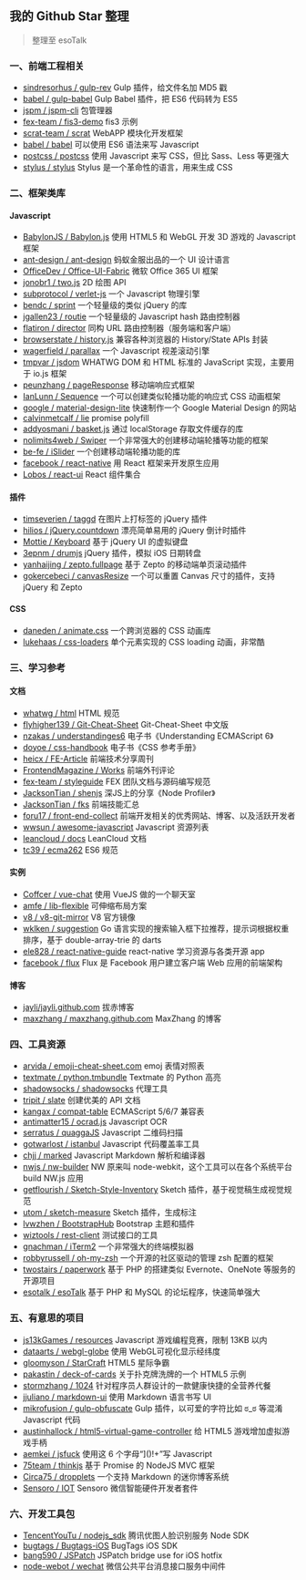 ## 我的 Github Star 整理

> 整理至 esoTalk

### 一、前端工程相关

- [sindresorhus / gulp-rev](https://github.com/sindresorhus/gulp-rev) Gulp 插件，给文件名加 MD5 戳
- [babel / gulp-babel](https://github.com/babel/gulp-babel) Gulp Babel 插件，把 ES6 代码转为 ES5
- [jspm / jspm-cli](https://github.com/jspm/jspm-cli) 包管理器
- [fex-team / fis3-demo](https://github.com/fex-team/fis3-demo) fis3 示例
- [scrat-team / scrat](https://github.com/scrat-team/scrat) WebAPP 模块化开发框架
- [babel / babel](https://github.com/babel/babel) 可以使用 ES6 语法来写 Javascript
- [postcss / postcss](https://github.com/postcss/postcss) 使用 Javascript 来写 CSS，但比 Sass、Less 等更强大
- [stylus / stylus](https://github.com/stylus/stylus) Stylus 是一个革命性的语言，用来生成 CSS

### 二、框架类库

#### Javascript

- [BabylonJS / Babylon.js](https://github.com/BabylonJS/Babylon.js) 使用 HTML5 和 WebGL 开发 3D 游戏的 Javascript 框架
- [ant-design / ant-design](https://github.com/ant-design/ant-design) 蚂蚁金服出品的一个 UI 设计语言
- [OfficeDev / Office-UI-Fabric](https://github.com/OfficeDev/Office-UI-Fabric) 微软 Office 365 UI 框架
- [jonobr1 / two.js](https://github.com/jonobr1/two.js) 2D 绘图 API
- [subprotocol / verlet-js](https://github.com/subprotocol/verlet-js) 一个 Javascript 物理引擎
- [bendc / sprint](https://github.com/bendc/sprint) 一个轻量级的类似 jQuery 的库
- [jgallen23 / routie](https://github.com/jgallen23/routie) 一个轻量级的 Javascript hash 路由控制器
- [flatiron / director](https://github.com/flatiron/director) 同构 URL 路由控制器（服务端和客户端）
- [browserstate / history.js](https://github.com/browserstate/history.js) 兼容各种浏览器的 History/State APIs 封装
- [wagerfield / parallax](https://github.com/wagerfield/parallax) 一个 Javascript 视差滚动引擎
- [tmpvar / jsdom](https://github.com/tmpvar/jsdom) WHATWG DOM 和 HTML 标准的 JavaScript 实现，主要用于 io.js 框架
- [peunzhang / pageResponse](https://github.com/peunzhang/pageResponse) 移动端响应式框架
- [IanLunn / Sequence](https://github.com/IanLunn/Sequence) 一个可以创建类似轮播功能的响应式 CSS 动画框架
- [google / material-design-lite](https://github.com/google/material-design-lite) 快速制作一个 Google Material Design 的网站
- [calvinmetcalf / lie](https://github.com/calvinmetcalf/lie) promise polyfill
- [addyosmani / basket.js](https://github.com/addyosmani/basket.js) 通过 localStorage 存取文件缓存的库
- [nolimits4web / Swiper](https://github.com/nolimits4web/Swiper) 一个非常强大的创建移动端轮播等功能的框架
- [be-fe / iSlider](https://github.com/be-fe/iSlider) 一个创建移动端轮播功能的库
- [facebook / react-native](https://github.com/facebook/react-native) 用 React 框架来开发原生应用
- [Lobos / react-ui](https://github.com/Lobos/react-ui) React 组件集合

#### 插件

- [timseverien / taggd](https://github.com/timseverien/taggd) 在图片上打标签的 jQuery 插件
- [hilios / jQuery.countdown](https://github.com/hilios/jQuery.countdown) 漂亮简单易用的 jQuery 倒计时插件
- [Mottie / Keyboard](https://github.com/Mottie/Keyboard) 基于 jQuery UI 的虚拟键盘
- [3epnm / drumjs](https://github.com/3epnm/drumjs) jQuery 插件，模拟 iOS 日期转盘
- [yanhaijing / zepto.fullpage](https://github.com/yanhaijing/zepto.fullpage) 基于 Zepto 的移动端单页滚动插件
- [gokercebeci / canvasResize](https://github.com/gokercebeci/canvasResize) 一个可以重置 Canvas 尺寸的插件，支持 jQuery 和 Zepto

#### CSS

- [daneden / animate.css](https://github.com/daneden/animate.css) 一个跨浏览器的 CSS 动画库
- [lukehaas / css-loaders](https://github.com/lukehaas/css-loaders) 单个元素实现的 CSS loading 动画，非常酷

### 三、学习参考

#### 文档

- [whatwg / html](https://github.com/whatwg/html) HTML 规范
- [flyhigher139 / Git-Cheat-Sheet](https://github.com/flyhigher139/Git-Cheat-Sheet) Git-Cheat-Sheet 中文版
- [nzakas / understandinges6](https://github.com/nzakas/understandinges6) 电子书《Understanding ECMAScript 6》
- [doyoe / css-handbook](https://github.com/doyoe/css-handbook) 电子书《CSS 参考手册》
- [heicx / FE-Article](https://github.com/heicx/FE-Article) 前端技术分享周刊
- [FrontendMagazine / Works](https://github.com/FrontendMagazine/Works) 前端外刊评论
- [fex-team / styleguide](https://github.com/fex-team/styleguide) FEX 团队文档与源码编写规范
- [JacksonTian / shenjs](https://github.com/JacksonTian/shenjs) 深JS上的分享《Node Profiler》
- [JacksonTian / fks](https://github.com/JacksonTian/fks) 前端技能汇总
- [foru17 / front-end-collect](https://github.com/foru17/front-end-collect) 前端开发相关的优秀网站、博客、以及活跃开发者
- [wwsun / awesome-javascript](https://github.com/wwsun/awesome-javascript) Javascript 资源列表
- [leancloud / docs](https://github.com/leancloud/docs) LeanCloud 文档
- [tc39 / ecma262](https://github.com/tc39/ecma262) ES6 规范

#### 实例

- [Coffcer / vue-chat](https://github.com/Coffcer/vue-chat) 使用 VueJS 做的一个聊天室
- [amfe / lib-flexible](https://github.com/amfe/lib-flexible) 可伸缩布局方案
- [v8 / v8-git-mirror](https://github.com/v8/v8-git-mirror) V8 官方镜像
- [wklken / suggestion](https://github.com/wklken/suggestion) Go 语言实现的搜索输入框下拉推荐，提示词根据权重排序，基于 double-array-trie 的 darts
- [ele828 / react-native-guide](https://github.com/ele828/react-native-guide) react-native 学习资源与各类开源 app
- [facebook / flux](https://github.com/facebook/flux) Flux 是 Facebook 用户建立客户端 Web 应用的前端架构

#### 博客

- [jayli/jayli.github.com](https://github.com/jayli/jayli.github.com) 拔赤博客
- [maxzhang / maxzhang.github.com](https://github.com/maxzhang/maxzhang.github.com) MaxZhang 的博客

### 四、工具资源

- [arvida / emoji-cheat-sheet.com](https://github.com/arvida/emoji-cheat-sheet.com) emoj 表情对照表
- [textmate / python.tmbundle](https://github.com/textmate/python.tmbundle) Textmate 的 Python 高亮
- [shadowsocks / shadowsocks](https://github.com/shadowsocks/shadowsocks) 代理工具
- [tripit / slate](https://github.com/tripit/slate) 创建优美的 API 文档
- [kangax / compat-table](https://github.com/kangax/compat-table) ECMAScript 5/6/7 兼容表
- [antimatter15 / ocrad.js](https://github.com/antimatter15/ocrad.js) Javascript OCR
- [serratus / quaggaJS](https://github.com/serratus/quaggaJS) Javascript 二维码扫描
- [gotwarlost / istanbul](https://github.com/gotwarlost/istanbul) Javascript 代码覆盖率工具
- [chjj / marked](https://github.com/chjj/marked) Javascript Markdown 解析和编译器
- [nwjs / nw-builder](https://github.com/nwjs/nw-builder) NW 原来叫 node-webkit，这个工具可以在各个系统平台 build NW.js 应用
- [getflourish / Sketch-Style-Inventory](https://github.com/getflourish/Sketch-Style-Inventory) Sketch 插件，基于视觉稿生成视觉规范
- [utom / sketch-measure](https://github.com/utom/sketch-measure) Sketch 插件，生成标注
- [lvwzhen / BootstrapHub](https://github.com/lvwzhen/BootstrapHub) Bootstrap 主题和插件
- [wiztools / rest-client](https://github.com/wiztools/rest-client) 测试接口的工具
- [gnachman / iTerm2](https://github.com/gnachman/iTerm2) 一个非常强大的终端模拟器
- [robbyrussell / oh-my-zsh](https://github.com/robbyrussell/oh-my-zsh) 一个开源的社区驱动的管理 zsh 配置的框架
- [twostairs / paperwork](https://github.com/twostairs/paperwork) 基于 PHP 的搭建类似 Evernote、OneNote 等服务的开源项目
- [esotalk / esoTalk](https://github.com/esotalk/esoTalk) 基于 PHP 和 MySQL 的论坛程序，快速简单强大

### 五、有意思的项目

- [js13kGames / resources](https://github.com/js13kGames/resources) Javascript 游戏编程竞赛，限制 13KB 以内
- [dataarts / webgl-globe](https://github.com/dataarts/webgl-globe) 使用 WebGL可视化显示经纬度
- [gloomyson / StarCraft](https://github.com/gloomyson/StarCraft) HTML5 星际争霸
- [pakastin / deck-of-cards](https://github.com/pakastin/deck-of-cards) 关于扑克牌洗牌的一个 HTML5 示例
- [stormzhang / 1024](https://github.com/stormzhang/1024) 针对程序员人群设计的一款健康快捷的全营养代餐
- [jjuliano / markdown-ui](https://github.com/jjuliano/markdown-ui) 使用 Markdown 语言书写 UI
- [mikrofusion / gulp-obfuscate](https://github.com/mikrofusion/gulp-obfuscate) Gulp 插件，以可爱的字符比如 ಠ_ಠ 等混淆 Javascript 代码
- [austinhallock / html5-virtual-game-controller](https://github.com/austinhallock/html5-virtual-game-controller) 给 HTML5 游戏增加虚拟游戏手柄
- [aemkei / jsfuck](https://github.com/aemkei/jsfuck) 使用这 6 个字母“]()!+”写 Javascript
- [75team / thinkjs](https://github.com/75team/thinkjs) 基于 Promise 的 NodeJS MVC 框架
- [Circa75 / dropplets](https://github.com/Circa75/dropplets) 一个支持 Markdown 的迷你博客系统
- [Sensoro / IOT](https://github.com/Sensoro/IOT) Sensoro 微信智能硬件开发者套件

### 六、开发工具包

- [TencentYouTu / nodejs_sdk](https://github.com/TencentYouTu/nodejs_sdk) 腾讯优图人脸识别服务 Node SDK
- [bugtags / Bugtags-iOS](https://github.com/bugtags/Bugtags-iOS) BugTags iOS SDK
- [bang590 / JSPatch](https://github.com/bang590/JSPatch) JSPatch bridge use for iOS hotfix
- [node-webot / wechat](https://github.com/node-webot/wechat) 微信公共平台消息接口服务中间件
